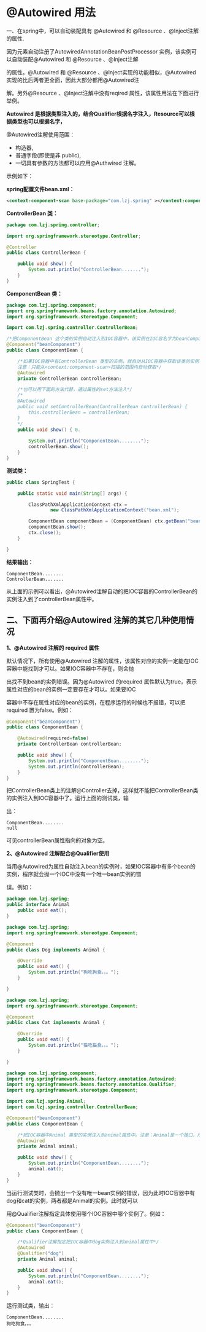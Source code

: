 # @Autowired 用法

一、在spring中，可以自动装配具有 @Autowired 和 @Resource 、@Inject注解的属性.

因为元素自动注册了AutowiredAnnotationBeanPostProcessor 实例，该实例可以自动装配@Autowired 和 @Resource 、@Inject注解

的属性。@Autowired 和 @Resource 、@Inject实现的功能相似，@Autowired实现的比后两者更全面，因此大部分都用@Autowired注

解。另外@Resource 、@Inject注解中没有reqired 属性，该属性用法在下面进行举例。

**Autowired  是根据类型注入的，结合Qualifier根据名字注入，Resource可以根据类型也可以根据名字，**

@Autowired注解使用范围：

- 构造器,
- 普通字段(即使是非 public),
- 一切具有参数的方法都可以应用@Authwired 注解。

示例如下：

**spring配置文件bean.xml：**

```xml
<context:component-scan base-package="com.lzj.spring" ></context:component-scan>
```

**ControllerBean 类：**

```java
package com.lzj.spring.controller;

import org.springframework.stereotype.Controller;

@Controller
public class ControllerBean {

    public void show() {
        System.out.println("ControllerBean.......");
    }
}
```

**ComponentBean 类：**

```java
package com.lzj.spring.component;
import org.springframework.beans.factory.annotation.Autowired;
import org.springframework.stereotype.Component;

import com.lzj.spring.controller.ControllerBean;

/*把ComponentBean 这个类的实例自动注入到IOC容器中，该实例在IOC容名字为beanComponent*/
@Component("beanComponent")
public class ComponentBean {

    /*如果IOC容器中有ControllerBean 类型的实例，就自动从IOC容器中获取该类的实例，赋给controllerBean属性。
    注意：只能从<context:component-scan>扫描的范围内自动获取*/
    @Autowired
    private ControllerBean controllerBean;

    /*也可以用下面的方法代替，通过属性的set方法注入*/
    /*
    @Autowired
    public void setControllerBean(ControllerBean controllerBean) {
        this.controllerBean = controllerBean;
    }
    */
    public void show() { 0.
    
        System.out.println("ComponentBean........");
        controllerBean.show();
    }
}
```

**测试类：**

```java
public class SpringTest {

    public static void main(String[] args) {

        ClassPathXmlApplicationContext ctx = 
                new ClassPathXmlApplicationContext("bean.xml");

        ComponentBean componentBean = (ComponentBean) ctx.getBean("beanComponent");
        componentBean.show();   
        ctx.close();
    }

}
```

**结果输出：**

```
ComponentBean........
ControllerBean.......
```

从上面的示例可以看出，@Autowired注解自动的把IOC容器的ControllerBean的实例注入到了controllerBean属性中。

## 二、下面再介绍@Autowired 注解的其它几种使用情况

**1、@Autowired 注解的 required 属性**

默认情况下，所有使用@Autowired 注解的属性，该属性对应的实例一定能在IOC容器中能找到才可以。如果IOC容器中不存在，则会抛

出找不到bean的实例错误。因为@Autowired 的required 属性默认为true，表示属性对应的bean的实例一定要存在才可以。如果要IOC

容器中不存在属性对应的bean的实例，在程序运行的时候也不报错，可以把required 置为false。例如：

```java
@Component("beanComponent")
public class ComponentBean {

    @Autowired(required=false)
    private ControllerBean controllerBean;

    public void show() {
        System.out.println("ComponentBean........");
        System.out.println(controllerBean);
    }
}
```

把ControllerBean类上的注解@Controller去掉，这样就不能把ControllerBean类的实例注入到IOC容器中了。运行上面的测试类，输

出：

```
ComponentBean........
null
```

可见controllerBean属性指向的对象为空。

**2、@Autowired 注解配合@Qualifier使用**

当用@Autowired为属性自动注入bean的实例时，如果IOC容器中有多个bean的实例，程序就会抛一个IOC中没有一个唯一bean实例的错

误。例如：

```java
package com.lzj.spring;
public interface Animal 
    public void eat();
}
```

```java
package com.lzj.spring;
import org.springframework.stereotype.Component;

@Component
public class Dog implements Animal {

    @Override
    public void eat() {
        System.out.println("狗吃狗食。。。");
    }

}
```

```java
package com.lzj.spring;
import org.springframework.stereotype.Component;

@Component
public class Cat implements Animal {

    @Override
    public void eat() {
        System.out.println("猫吃猫食。。。");
    }

}
```

```java
package com.lzj.spring.component;
import org.springframework.beans.factory.annotation.Autowired;
import org.springframework.beans.factory.annotation.Qualifier;
import org.springframework.stereotype.Component;

import com.lzj.spring.Animal;
import com.lzj.spring.controller.ControllerBean;

@Component("beanComponent")
public class ComponentBean {

    /*把IOC容器中Animal 类型的实例注入到animal属性中。注意：Animal是一个接口，所有实现该接口的类的实例都可以注入到animal属性中。*/
    @Autowired
    private Animal animal;

    public void show() {
        System.out.println("ComponentBean........");
        animal.eat();
    }
}
```

当运行测试类时，会抛出一个没有唯一bean实例的错误，因为此时IOC容器中有dog和cat的实例，两者都是Animal的实例。此时就可以

用@Qualifier注解指定具体使用哪个IOC容器中哪个实例了。例如：

```java
@Component("beanComponent")
public class ComponentBean {

    /*Qualifier注解指定把IOC容器中dog实例注入到animal属性中*/
    @Autowired
    @Qualifier("dog")
    private Animal animal;

    public void show() {
        System.out.println("ComponentBean........");
        animal.eat();
    }
}
```

运行测试类，输出：

```
ComponentBean........
狗吃狗食。。。
```

